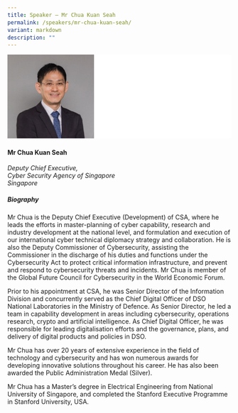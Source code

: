 ```yaml
---
title: Speaker – Mr Chua Kuan Seah
permalink: /speakers/mr-chua-kuan-seah/
variant: markdown
description: ""
---
```


![](/images/2025%20speakers/Chua_Kuan_Seah.png)
#### **Mr Chua Kuan Seah**

*Deputy Chief Executive, <br> Cyber Security Agency of Singapore<br>Singapore*

##### **Biography**
Mr Chua is the Deputy Chief Executive (Development) of CSA, where he leads the efforts in master-planning of cyber capability, research and industry development at the national level, and formulation and execution of our international cyber technical diplomacy strategy and collaboration. He is also the Deputy Commissioner of Cybersecurity, assisting the Commissioner in the discharge of his duties and functions under the Cybersecurity Act to protect critical information infrastructure, and prevent and respond to cybersecurity threats and incidents.  Mr Chua is member of the Global Future Council for Cybersecurity in the World Economic Forum.
 
Prior to his appointment at CSA, he was Senior Director of the Information Division and concurrently served as the Chief Digital Officer of DSO National Laboratories in the Ministry of Defence. As Senior Director, he   led a team in capability development in areas including cybersecurity, operations research, crypto and artificial intelligence. As Chief Digital Officer, he was responsible for leading digitalisation efforts and the governance, plans, and delivery of digital products and policies in DSO.
 
Mr Chua has over 20 years of extensive experience in the field of technology and cybersecurity and has won numerous awards for developing innovative solutions throughout his career. He has also been awarded the Public Administration Medal (Silver).
 
Mr Chua has a Master’s degree in Electrical Engineering from National University of Singapore, and completed the Stanford Executive Programme in Stanford University, USA.
